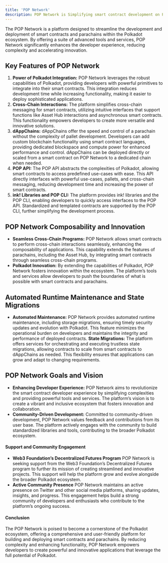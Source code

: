 ```yaml
---
title: 'POP Network'
description: POP Network is Simplifying smart contract development on Polkadot with powerful tools, cross-chain support, and dAppChains.
---
```


The POP Network is a platform designed to streamline the development and deployment of smart contracts and parachains within the Polkadot ecosystem. By offering a suite of advanced tools and services, POP Network significantly enhances the developer experience, reducing complexity and accelerating innovation.

## Key Features of POP Network
1. **Power of Polkadot Integration:** POP Network leverages the robust capabilities of Polkadot, providing developers with powerful primitives to integrate into their smart contracts. This integration reduces development time while increasing functionality, making it easier to deploy sophisticated applications.
2. **Cross-Chain Interactions:** The platform simplifies cross-chain messaging for smart contracts, utilizing intuitive interfaces that support functions like Asset Hub interactions and asynchronous smart contracts. This functionality empowers developers to create more versatile and innovative solutions.
3. **dAppChains:** dAppChains offer the speed and control of a parachain without the complexity of pallet development. Developers can add custom blockchain functionality using smart contract languages, providing dedicated blockspace and compute power for enhanced performance and control. dAppChains can be deployed directly or scaled from a smart contract on POP Network to a dedicated chain when needed.
4. **POP API:** The POP API abstracts the complexities of Polkadot, allowing smart contracts to access predefined use-cases with ease. This API directly interfaces with powerful use-cases, pallets, and cross-chain messaging, reducing development time and increasing the power of smart contracts.
5. **ink! Libraries and POP CLI:** The platform provides ink! libraries and the POP CLI, enabling developers to quickly access interfaces to the POP API. Standardized and templated contracts are supported by the POP CLI, further simplifying the development process.

## POP Network Composability and Innovation
- **Seamless Cross-Chain Programs:** POP Network allows smart contracts to perform cross-chain interactions seamlessly, enhancing the composability of applications. This capability extends the features of parachains, including the Asset Hub, by integrating smart contracts through seamless cross-chain programs.
- **Polkadot Innovation:** By extending the capabilities of Polkadot, POP Network fosters innovation within the ecosystem. The platform’s tools and services allow developers to push the boundaries of what is possible with smart contracts and parachains.

## Automated Runtime Maintenance and State Migrations
- **Automated Maintenance:** POP Network provides automated runtime maintenance, including storage migrations, ensuring timely security updates and evolution with Polkadot. This feature minimizes the operational burden on developers and maintains the integrity and performance of deployed contracts.
 **State Migrations:** The platform offers services for orchestrating and executing trustless state migrations, allowing contracts to scale from smart contracts to dAppChains as needed. This flexibility ensures that applications can grow and adapt to changing requirements.

## POP Network Goals and Vision
- **Enhancing Developer Experience:** POP Network aims to revolutionize the smart contract developer experience by simplifying complexities and providing powerful tools and services. The platform’s vision is to create a vibrant and inclusive ecosystem that fosters innovation and collaboration.
- **Community-Driven Development:** Committed to community-driven development, POP Network values feedback and contributions from its user base. The platform actively engages with the community to build standardized libraries and tools, contributing to the broader Polkadot ecosystem.

#### Support and Community Engagement
- **Web3 Foundation’s Decentralized Futures Program** POP Network is seeking support from the Web3 Foundation’s Decentralized Futures program to further its mission of creating streamlined and innovative projects. This support will help the platform grow and evolve alongside the broader Polkadot ecosystem.
- **Active Community Presence** POP Network maintains an active presence on Twitter and other social media platforms, sharing updates, insights, and progress. This engagement helps build a strong community of developers and enthusiasts who contribute to the platform’s ongoing success.

#### Conclusion
The POP Network is poised to become a cornerstone of the Polkadot ecosystem, offering a comprehensive and user-friendly platform for building and deploying smart contracts and parachains. By reducing complexity and enhancing functionality, POP Network empowers developers to create powerful and innovative applications that leverage the full potential of Polkadot.